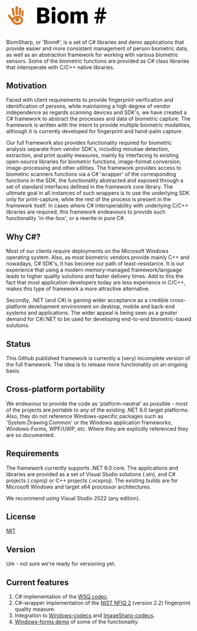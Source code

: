 ![Logo](https://github.com/BiomSharp/BiomSharp/blob/master/.branding/logo/github_logo.png)
######
BiomSharp, or 'Biom#', is a set of C# libraries and demo applications that provide easier and more consistent management of person biometric data, as well as an abstraction framework for working with various biometric sensors. Some of the biometric functions are provided as C# class libraries that interoperate with C/C++ native libraries.

## Motivation

Faced with client requirements to provide fingerprint verification and identification of persons, while maintaining a high degree of vendor independence as regards scanning devices and SDK's, we have created a C# framework to abstract the processes and data of biometric capture. The framework is written with the intent to provide multiple biometric modalities, although it is currently developed for fingerprint and hand-palm capture.

Our full framework also provides functionality required for biometric analysis separate from vendor SDK's, including minutiae detection, extraction, and print quality measures, mainly by interfacing to existing open-source libraries for biometric functions, image-format conversion, image-processing and other utilities. The framework provides access to biometric scanners functions via a C# 'wrapper' of the corresponding functions in the SDK, the functionality abstracted and exposed through a set of standard interfaces defined in the framework core library. The ultimate goal in all instances of such wrappers is to use the underlying SDK only for print-capture, while the rest of the process is present in the framework itself. In cases where C# interoperability with underlying C/C++ libraries are required, this framework endeavours to provide such functionality 'in-the-box', or a rewrite in pure C#.

## Why C#?

Most of our clients require deployments on the Microsoft Windows operating system. Also, as most biometric vendors provide mainly C++ and nowadays, C# SDK's, it has become our path of least-resistance. It is our experience that using a modern memory-managed framework/language leads to higher quality solutions and faster delivery times. Add to this the fact that most application developers today are less experience in C/C++, makes this type of framework a more attractive alternative.

Secondly, .NET (and C#) is gaining wider acceptance as a credible cross-platform development environment on desktop, mobile and back-end systems and applications. The wider appeal is being seen as a greater demand for C#/.NET to be used for developing end-to-end biometric-based solutions.

## Status

This Github published framework is currently a (very) incomplete version of the full framework. The idea is to release more functionality on an ongoing basis.

## Cross-platform portability

We endeavour to provide the code as 'platform-neutral' as possible - most of the projects are portable to any of the existing .NET 6.0 target platforms. Also, they do not reference Windows-specific packages such as 'System.Drawing.Common' or the Windows application frameworks, Windows-Forms, WPF/UWP, etc. Where they are explicitly referenced they are so documented.

## Requirements

The framework currently supports .NET 6.0 core. The applications and libraries are provided as a set of Visual Studio solutions (.sln), and C# projects (.csproj) or C++ projects (.vcxproj). The existing builds are for Microsoft Windows and target x64 processor architectures.

We recommend using Visual Studio 2022 (any edition).

## License

[MIT](https://github.com/BiomSharp/BiomSharp/blob/master/LICENSE.txt)

## Version

Um - not sure we're ready for versioning yet.

## Current features

1. C# implementation of the <a href="https://github.com/BiomSharp/BiomSharp/tree/master/Source/BiomSharp/BiomSharp/Imaging/Wsq#readme" target="_blank">WSQ codec</a>.
1. C#-wrapper implementation of the <a href="https://www.nist.gov/services-resources/software/nfiq-2" target="_blank">NIST NFIQ 2</a> (version 2.2) fingerprint quality measure.
1. Integration to <a href="https://github.com/BiomSharp/BiomSharp/blob/master/Source/BiomSharp/BiomSharp.Windows#readme" target="_blank">Windows-codecs</a> and <a href="https://github.com/BiomSharp/BiomSharp/blob/master/Source/BiomSharp/BiomSharp.ImageSharp#readme" target="_blank">ImageSharp-codecs</a>.
1. <a href="https://github.com/BiomSharp/BiomSharp/tree/master/Demos/BiomStudio#readme" target="_blank">Windows-forms demo</a> of some of the functionality.




